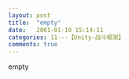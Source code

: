 ```yaml
---
layout: post
title:  "empty"
date:   2001-01-10 15:14:11
categories: 11---【Unity-战斗框架】
comments: true
---
```

empty
